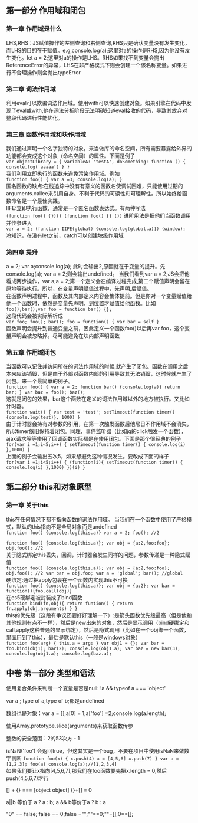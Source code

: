 ## 第一部分 作用域和闭包
### 第一章 作用域是什么
LHS,RHS : JS赋值操作的左侧查询和右侧查询,RHS只是确认变量没有发生变化，而LHS的目的在于赋值。e.g,console.log(a);这里对a的操作是RHS,因为他没有发生变化。let a = 2;这里对a的操作是LHS。RHS如果找不到变量会抛出ReferenceError的异常，LHS在非严格模式下则会创建一个该名称变量。如果进行不合理操作则会抛出typeError

### 第二章 词法作用域
利用eval可以欺骗词法作用域。使用with可以快速创建对象。如果引擎在代码中发现了eval或with,他在词法分析阶段无法明确知道eval接收的代码，导致其放弃对整段代码进行性能优化。

### 第三章 函数作用域和块作用域
我们通过声明一个名字独特的对象，来当做库的命名空间，所有需要暴露给外界的功能都会变成这个对象（命名空间）的属性。下面是例子<br>
    `
    var objectLibrary = {
      variableA: 'testA',
      doSomething: function () {
        console.log('aaaaa')
      }
    }
    `
<br>我们利用立即执行的函数来避免污染作用域。例如<br>
    `
    function foo() {
      var a =3;
      console.log(a);
    }  
    `
<br>匿名函数的缺点:在栈追踪中没有有意义的函数名使调试困难，只能使用过期的arguments.callee来引用自身。不利于代码的可读性和可理解性。所以始终给函数命名是一个最佳实践。<br>
IIFE:立即执行函数，通常是一个匿名函数表达式。有两种写法<br>
    `
    (function foo() {})()
    (function foo() {} ())
    `
 进阶用法是把他们当函数调用并传参进入<br>
    `
    var a = 2;
    (function IIFE(global) {console.log(global.a)})
    (window);
    `
<br>冷知识，在没有let之前，catch可以创建块级作用域<br>
### 第四章 提升
a = 2; var a;console.log(a); 此时会输出2,原因就在于变量的提升。先console.log(a); var a = 2;则会输出undefined。
当我们看到var a = 2;JS会把他看成两步操作，var a;a = 2;第一个定义会在编译过程完成,第二个赋值声明会留在原地等待执行。所以，在变量声明赋值过程中，先声明,后赋值。<br>
在函数声明过程中，函数及其内部定义内容会集体提前。但是你对一个变量赋值给他一个函数时，依然是变量先声明，到位置才赋值给他函数。比如
    `
    foo();bar();var foo = function bar() {};
    `
 <br>这段代码会被实际解析成<br/>
    `
    var foo; foo(); bar(); foo = function() {
      var bar = self
    }
    `
<br>函数声明会提升到普通变量之前，因此定义一个函数foo()以后再var foo，这个变量声明会被忽略掉。尽可能避免在块内部声明函数</br>
### 第五章 作用域闭包
当函数可以记住并访问所在的词法作用域的时候,就产生了闭包。函数在调用之后本来应该销毁，但是由于外部对函数内部的引用导致其无法销毁，这时候就产生了闭包。来一个最简单的例子。<br>
    `
    function foo() {
      var a = 2;
      function bar() {console.log(a)}
      return bar;
    }
    var baz = foo();
    baz();
    `
 <br>这就是闭包的效果，bar这个函数在定义的词法作用域以外的地方被执行。又比如计时器。<br>
   `
   function wait() {
     var test = 'test';
     setTimeout(function timer(){console.log(test)}, 1000)
   }
   `
<br>由于计时器会持有对参数的引用，在第一次触发函数后他尼日不作用域不会消失，所以timer依旧保持着闭包。同理，事件监听器（比如jq的click触发一个函数），ajax请求等等使用了回调函数实际都是在使用闭包。下面是那个很经典的例子<br>
 `
 for(var i =1;i<5;i++) {
  setTimeout(function timer() {
    console.log(i)
  },1000)
 }
 `
 <br>上面的例子会输出五次5，如果想避免这种情况发生。要改成下面的样子<br>
 `
 for(var i =1;i<5;i++) {
   (function(i){
     setTimeout(function timer() {
       console.log(i)
     },1000)
   })(i)
 }
 `
 
## 第二部分 this和对象原型
### 第一章 关于this
this在任何情况下都不指向函数的词法作用域。
当我们在一个函数中使用了严格模式，默认的this指向不是全局对象而是undefined<br>
  `
  function foo() {console.log(this.a)}
  var a = 2;
  foo(); //2
  `
  
  `
  function foo() {console.log(this.a)};
  var obj = {a:2,foo:foo};
  obj.foo(); //2
  `
<br>关于隐式绑定this丢失，回调，计时器会发生同样的问题，参数传递是一种隐式赋值<br>
  `
  function foo() {console.log(this.a)};
  var obj = {a:2,foo:foo};
  obj.foo(); //2
  var bar = obj.foo;
  var a = 'global';
  bar(); //global
  `
 <br>硬绑定:通过把apply包裹在一个函数内实现this不可换<br>
  `
  function foo() {console.log(this.a)};
  var obj = {a:2};
  var bar = function(){foo.call(obj)}
  `
 <br>在es5硬绑定被封装成了bind函数<br>
 `
 function bind(fn,obj){
   return funtion() {
     return fn.apply(obj,arguments)
   }
 }
 `
 <br>this的优先级（这段有争议还要好好理解一下）:是箭头函数优先级最高（但是他和其他规则有点不一样），然后是new出来的对象，然后是显示调用（bind硬绑定和call,apply这种普通的显示绑定），然后是隐式调用（比如在一个obj绑一个函数，里面用到了this），最后是默认this（一般是windows对象）<br>
 `
 function foo(arg) {
   this.a = arg;
 }
 var obj1 = {};
 var bar = foo.bind(obj1);
 bar(2);
 console.log(obj1.a);
 var baz = new bar(3);
 console.log(obj1.a);
 console.log(baz.a);
 `
 
## 中卷 第一部分 类型和语法

 使用复合条件来判断一个变量是否是null: !a && typeof a === 'object'
 
 var a ; type of a;type of b;都是undefined
 
 数组也是对象：var a = [];a[0] = 1;a['foo'] =2;console.log(a.length);
 
 使用Array.prototype.slice(arguments)来获取函数传参
 
 整数的安全范围：2的53次方 - 1
 
 isNaN('foo') 会返回true，但这其实是一个bug，不要在项目中使用isNaN来做数字判断
  `
 function foo(x) {
   x.push(4)
   x = [4,5,6]
   x.push(7)
 }
 var a = [1,2,3];
 foo(a)
 console.log(a);//[1,2,3,4]
 `
 <br>如果我们要让x指向[4,5,6,7],那我们在foo函数要先把x.length = 0,然后push(4,5,6,7)才行
 
 [] + {} ===  [object object] {}+[] = 0
 
 a||b 等价于 a ? a : b; a && b等价于a ? b : a
 
 "0" == false; false == 0;false ="";""==0;""=[];0==[];
 